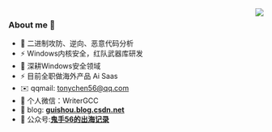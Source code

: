 <img align="right" src="https://github-readme-stats.vercel.app/api?username=tonychen56&theme=default&show_icons=true"/>

### About me 👋

- 🔭 二进制攻防、逆向、恶意代码分析  
- ⚡ Windows内核安全，红队武器库研发
- 🌱 深耕Windows安全领域
- ⚡  目前全职做海外产品 Ai Saas
- ✉️ qqmail: tonychen56@qq.com
- 💬 个人微信：WriterGCC
- 📝 blog: **[guishou.blog.csdn.net](https://blog.csdn.net/qq_38474570)**
- 🌱 公众号:**[鬼手56的出海记录](https://mp.weixin.qq.com/mp/profile_ext?action=home&__biz=MzE5ODcyNDAwOA==&scene=124#wechat_redirect)**
